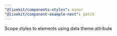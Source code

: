 ```yaml
---
"@livekit/components-styles": minor
"@livekit/component-example-next": patch
---
```


Scope styles to elements using data theme attribute
